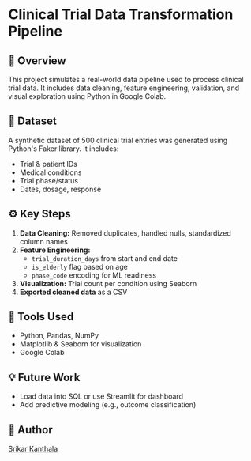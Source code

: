 # Clinical Trial Data Transformation Pipeline

## 🧠 Overview
This project simulates a real-world data pipeline used to process clinical trial data. It includes data cleaning, feature engineering, validation, and visual exploration using Python in Google Colab.

## 📁 Dataset
A synthetic dataset of 500 clinical trial entries was generated using Python's Faker library. It includes:
- Trial & patient IDs
- Medical conditions
- Trial phase/status
- Dates, dosage, response

## ⚙️ Key Steps
1. **Data Cleaning:** Removed duplicates, handled nulls, standardized column names
2. **Feature Engineering:**
   - `trial_duration_days` from start and end date
   - `is_elderly` flag based on age
   - `phase_code` encoding for ML readiness
3. **Visualization:** Trial count per condition using Seaborn
4. **Exported cleaned data** as a CSV

## 🧰 Tools Used
- Python, Pandas, NumPy
- Matplotlib & Seaborn for visualization
- Google Colab

## 💡 Future Work
- Load data into SQL or use Streamlit for dashboard
- Add predictive modeling (e.g., outcome classification)

## 👤 Author
[Srikar Kanthala](https://www.linkedin.com/in/srikarkanthala)

